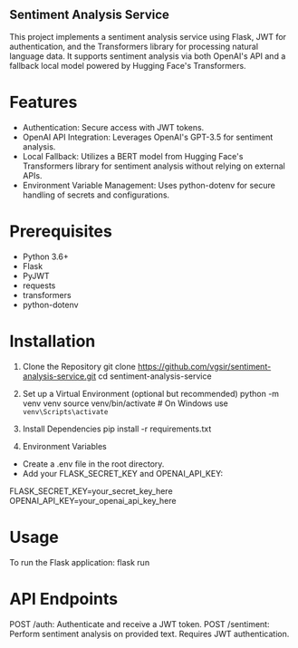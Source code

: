 ## Sentiment Analysis Service

This project implements a sentiment analysis service using Flask, JWT for authentication, and the Transformers library for processing natural language data. It supports sentiment analysis via both OpenAI's API and a fallback local model powered by Hugging Face's Transformers.

# Features

- Authentication: Secure access with JWT tokens.
- OpenAI API Integration: Leverages OpenAI's GPT-3.5 for sentiment analysis.
- Local Fallback: Utilizes a BERT model from Hugging Face's Transformers library for sentiment analysis without relying on external APIs.
- Environment Variable Management: Uses python-dotenv for secure handling of secrets and configurations.

# Prerequisites

- Python 3.6+
- Flask
- PyJWT
- requests
- transformers
- python-dotenv

# Installation

1. Clone the Repository
git clone https://github.com/vgsir/sentiment-analysis-service.git
cd sentiment-analysis-service

2. Set up a Virtual Environment (optional but recommended)
python -m venv venv
source venv/bin/activate  # On Windows use `venv\Scripts\activate`

3. Install Dependencies
pip install -r requirements.txt

4. Environment Variables
- Create a .env file in the root directory.
- Add your FLASK_SECRET_KEY and OPENAI_API_KEY:

FLASK_SECRET_KEY=your_secret_key_here
OPENAI_API_KEY=your_openai_api_key_here

# Usage

To run the Flask application:
flask run

# API Endpoints

POST /auth: Authenticate and receive a JWT token.
POST /sentiment: Perform sentiment analysis on provided text. Requires JWT authentication.